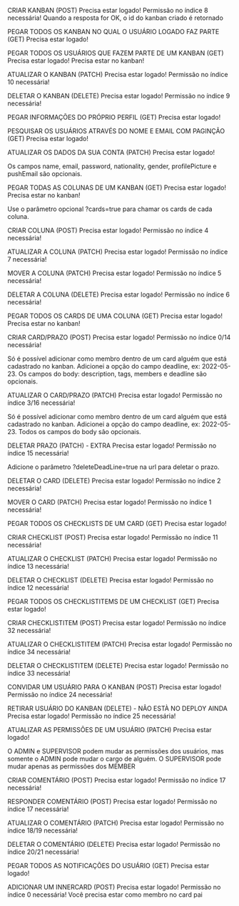 CRIAR KANBAN (POST)
Precisa estar logado!
Permissão no índice 8 necessária!
Quando a resposta for OK, o id do kanban criado é retornado

PEGAR TODOS OS KANBAN NO QUAL O USUÁRIO LOGADO FAZ PARTE (GET)
Precisa estar logado!

PEGAR TODOS OS USUÁRIOS QUE FAZEM PARTE DE UM KANBAN (GET)
Precisa estar logado!
Precisa estar no kanban!

ATUALIZAR O KANBAN (PATCH)
Precisa estar logado!
Permissão no índice 10 necessária!

DELETAR O KANBAN (DELETE)
Precisa estar logado!
Permissão no índice 9 necessária!

PEGAR INFORMAÇÕES DO PRÓPRIO PERFIL (GET)
Precisa estar logado!

PESQUISAR OS USUÁRIOS ATRAVÉS DO NOME E EMAIL COM PAGINÇÃO (GET)
Precisa estar logado!

ATUALIZAR OS DADOS DA SUA CONTA (PATCH)
Precisa estar logado!

Os campos name, email, password, nationality, gender, profilePicture e pushEmail são opcionais.

PEGAR TODAS AS COLUNAS DE UM KANBAN (GET)
Precisa estar logado!
Precisa estar no kanban!

Use o parâmetro opcional ?cards=true para chamar os cards de cada coluna.

CRIAR COLUNA (POST)
Precisa estar logado!
Permissão no índice 4 necessária!

ATUALIZAR A COLUNA (PATCH)
Precisa estar logado!
Permissão no índice 7 necessária!

MOVER A COLUNA (PATCH)
Precisa estar logado!
Permissão no índice 5 necessária!

DELETAR A COLUNA (DELETE)
Precisa estar logado!
Permissão no índice 6 necessária!

PEGAR TODOS OS CARDS DE UMA COLUNA (GET)
Precisa estar logado!
Precisa estar no kanban!

CRIAR CARD/PRAZO (POST)
Precisa estar logado!
Permissão no índice 0/14 necessária!

Só é possível adicionar como membro dentro de um card alguém que está cadastrado no kanban.
Adicionei a opção do campo deadline, ex: 2022-05-23.
Os campos do body: description, tags, members e deadline são opcionais.

ATUALIZAR O CARD/PRAZO (PATCH)
Precisa estar logado!
Permissão no índice 3/16 necessária!

Só é possível adicionar como membro dentro de um card alguém que está cadastrado no kanban.
Adicionei a opção do campo deadline, ex: 2022-05-23.
Todos os campos do body são opcionais.

DELETAR PRAZO (PATCH) - EXTRA
Precisa estar logado!
Permissão no índice 15 necessária!

Adicione o parâmetro ?deleteDeadLine=true na url para deletar o prazo.

DELETAR O CARD (DELETE)
Precisa estar logado!
Permissão no índice 2 necessária!

MOVER O CARD (PATCH)
Precisa estar logado!
Permissão no índice 1 necessária!


PEGAR TODOS OS CHECKLISTS DE UM CARD (GET)
Precisa estar logado!

CRIAR CHECKLIST (POST)
Precisa estar logado!
Permissão no índice 11 necessária!

ATUALIZAR O CHECKLIST (PATCH)
Precisa estar logado!
Permissão no índice 13 necessária!

DELETAR O CHECKLIST (DELETE)
Precisa estar logado!
Permissão no índice 12 necessária!

PEGAR TODOS OS CHECKLISTITEMS DE UM CHECKLIST (GET)
Precisa estar logado!

CRIAR CHECKLISTITEM (POST)
Precisa estar logado!
Permissão no índice 32 necessária!

ATUALIZAR O CHECKLISTITEM (PATCH)
Precisa estar logado!
Permissão no índice 34 necessária!

DELETAR O CHECKLISTITEM (DELETE)
Precisa estar logado!
Permissão no índice 33 necessária!

CONVIDAR UM USUÁRIO PARA O KANBAN (POST)
Precisa estar logado!
Permissão no índice 24 necessária!

RETIRAR USUÁRIO DO KANBAN (DELETE) - NÂO ESTÀ NO DEPLOY AINDA
Precisa estar logado!
Permissão no índice 25 necessária!

ATUALIZAR AS PERMISSÕES DE UM USUÁRIO (PATCH)
Precisa estar logado!

O ADMIN e SUPERVISOR podem mudar as permissões dos usuários, mas somente o ADMIN pode mudar o cargo de alguém. O SUPERVISOR pode mudar apenas as permissões dos MEMBER

CRIAR COMENTÁRIO (POST)
Precisa estar logado!
Permissão no índice 17 necessária!

RESPONDER COMENTÁRIO (POST)
Precisa estar logado!
Permissão no índice 17 necessária!

ATUALIZAR O COMENTÁRIO (PATCH)
Precisa estar logado!
Permissão no índice 18/19 necessária!

DELETAR O COMENTÁRIO (DELETE)
Precisa estar logado!
Permissão no índice 20/21 necessária!

PEGAR TODOS AS NOTIFICAÇÕES DO USUÁRIO (GET)
Precisa estar logado!

ADICIONAR UM INNERCARD (POST)
Precisa estar logado!
Permissão no índice 0 necessária!
Você precisa estar como membro no card pai
